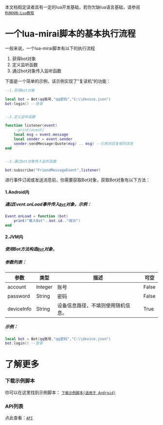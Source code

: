 本文档假定读者具有一定的lua开发基础，若你欠缺lua语言基础，请参阅[`RUNOOB:Lua教程`](https://www.runoob.com/lua/lua-tutorial.html)

# 一个lua-mirai脚本的基本执行流程
一般来说，一个lua-mirai脚本有以下的执行流程

1. 获得bot对象
2. 定义监听函数
3. 通过bot对象传入监听函数

下面是一个简单的示例，该示例实现了”复读机“的功能：

```lua
--1.获得bot对象

local bot = Bot(qq账号,"qq密码","C:\\device.json")
bot:login() --登录


--2.定义监听函数

function listener(event)
    --print(event)
    local msg = event.message
    local sender = event.sender
    sender:sendMessage(Quote(msg) .. msg) --引用并回复相同消息
end


--3.通过bot对象传入监听函数

bot:subscribe("FriendMessageEvent",listener)

```

进行事件订阅或发送消息前，你需要获取Bot对象，获取Bot对象有以下方法：

#### 1.Android内

##### 通过Event.onLoad事件传入[`Bot`](/docs/bot.md)对象，示例：

``` lua
Event.onLoad = function (bot)
    print("载入Bot"..bot.id.."成功")
end
```

#### 2.JVM内

##### 使用Bot方法构造[`Bot`](/docs/bot.md)对象，

##### 参数列表：

| 参数       | 类型    | 描述                               | 可空  |
| ---------- | ------- | ---------------------------------- | ----- |
| account    | Integer | 账号                               | False |
| password   | String  | 密码                               | False |
| deviceInfo | String  | 设备信息路径，不填则使用随机信息。 | True  |

##### 示例：

``` lua
local bot = Bot(qq账号,"qq密码","C:\\device.json")
bot.login() --登录
```

# 了解更多

### 下载示例脚本

你可以在这里找到示例脚本： [`下载示例脚本(适用于 Android)`](https://github.com/only52607/lua-/tree/master/demos)

### API列表

点此查看：[`API`](/docs/apis.md)